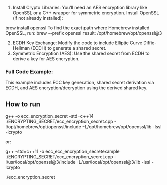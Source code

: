 1.	Install Crypto Libraries:
You’ll need an AES encryption library like OpenSSL or a C++ wrapper for symmetric encryption.
Install OpenSSL (if not already installed):

brew install openssl
To find the exact path where Homebrew installed OpenSSL, run:
brew --prefix openssl
result:  /opt/homebrew/opt/openssl@3

2.	ECDH Key Exchange:
Modify the code to include Elliptic Curve Diffie-Hellman (ECDH) to generate a shared secret.
3.	Symmetric Encryption (AES):
Use the shared secret from ECDH to derive a key for AES encryption.

### Full Code Example:

This example includes ECC key generation, shared secret derivation via ECDH, and AES encryption/decryption using the derived shared key.

## How to run

g++ -o ecc_encryption_secret -std=c++14 ./ENCRYPTING_SECRET/ecc_encryption_secret.cpp -I/opt/homebrew/opt/openssl/include -L/opt/homebrew/opt/openssl/lib -lssl -lcrypto

or:

g++ -std=c++11 -o ecc_ecc_encryption_secretexample ./ENCRYPTING_SECRET/ecc_encryption_secret.cpp -I/usr/local/opt/openssl@3/include -L/usr/local/opt/openssl@3/lib -lssl -lcrypto

./ecc_encryption_secret